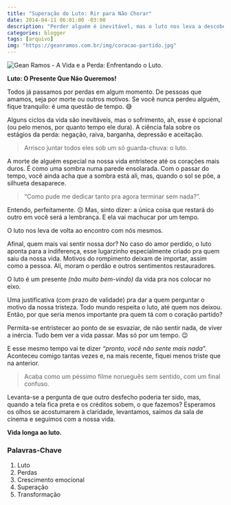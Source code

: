 ```yaml
---
title: "Superação do Luto: Rir para Não Chorar"
date: 2014-04-11 06:01:00 -03:00
description: "Perder alguém é inevitável, mas o luto nos leva a descobertas profundas."
categories: blogger
tags: [arquivo]
img: "https://geanramos.com.br/img/coracao-partido.jpg"
---
```


![Gean Ramos - A Vida e a Perda: Enfrentando o Luto.](https://geanramos.com.br/img/coracao-partido.jpg)

**Luto: O Presente Que Não Queremos!**

Todos já passamos por perdas em algum momento. De pessoas que amamos, seja por morte ou outros motivos. Se você nunca perdeu alguém, fique tranquilo: é uma questão de tempo. 😅

Alguns ciclos da vida são inevitáveis, mas o sofrimento, ah, esse é opcional (ou pelo menos, por quanto tempo ele dura). A ciência fala sobre os estágios da perda: negação, raiva, barganha, depressão e aceitação. 
>Arrisco juntar todos eles sob um só guarda-chuva: o luto.

A morte de alguém especial na nossa vida entristece até os corações mais duros. É como uma sombra numa parede ensolarada. Com o passar do tempo, você ainda acha que a sombra está ali, mas, quando o sol se põe, a silhueta desaparece.

> “Como pude me dedicar tanto pra agora terminar sem nada?”. 

Entendo, perfeitamente. 😔 Mas, sinto dizer: a única coisa que restará do outro em você será a lembrança. E ela vai machucar por um tempo.

O luto nos leva de volta ao encontro com nós mesmos. 

Afinal, quem mais vai sentir nossa dor? No caso do amor perdido, o luto aponta para a indiferença, esse lugarzinho especialmente criado pra quem saiu da nossa vida. Motivos do rompimento deixam de importar, assim como a pessoa. Ali, moram o perdão e outros sentimentos restauradores. 

O luto é um presente *(não muito bem-vindo)* da vida pra nos colocar no eixo. 

Uma justificativa (com prazo de validade) pra dar a quem perguntar o motivo da nossa tristeza. Todo mundo respeita o luto, até quem nos deixou. Então, por que seria menos importante pra quem tá com o coração partido?

Permita-se entristecer ao ponto de se esvaziar, de não sentir nada, de viver a inércia. Tudo bem ver a vida passar. Mas só por um tempo. 😉

E esse mesmo tempo vai te dizer *“pronto, você não sente mais nada”.* Aconteceu comigo tantas vezes e, na mais recente, fiquei menos triste que na anterior.

>Acaba como um péssimo filme norueguês sem sentido, com um final confuso. 

Levanta-se a pergunta de que outro desfecho poderia ter sido, mas, quando a tela fica preta e os créditos sobem, o que fazemos? Esperamos os olhos se acostumarem à claridade, levantamos, saímos da sala de cinema e seguimos com a nossa vida.

**Vida longa ao luto.**

### Palavras-Chave
1. Luto
2. Perdas
3. Crescimento emocional
4. Superação
5. Transformação